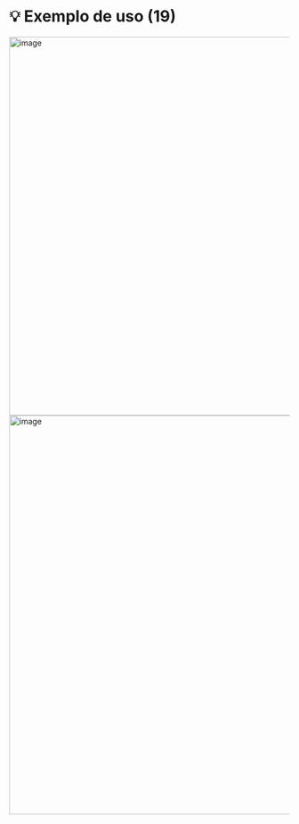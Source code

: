 # 💡 Exemplo de uso (19)

<img width="1342" height="679" alt="image" src="https://github.com/user-attachments/assets/dc10e953-18b3-4e18-b9c7-54eb1f2eb41b" />

<img width="1356" height="716" alt="image" src="https://github.com/user-attachments/assets/2da2e2a0-fbfd-44c2-883b-bc291cff62bd" />

